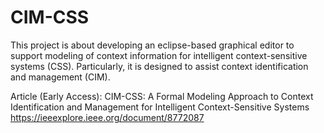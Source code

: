 # CIM-CSS
This project is about developing an eclipse-based graphical editor to support modeling of context information for intelligent context-sensitive systems (CSS). Particularly, it is designed to assist context identification and management (CIM).

Article (Early Access):
CIM-CSS: A Formal Modeling Approach to Context Identification and Management for Intelligent Context-Sensitive Systems 
https://ieeexplore.ieee.org/document/8772087
